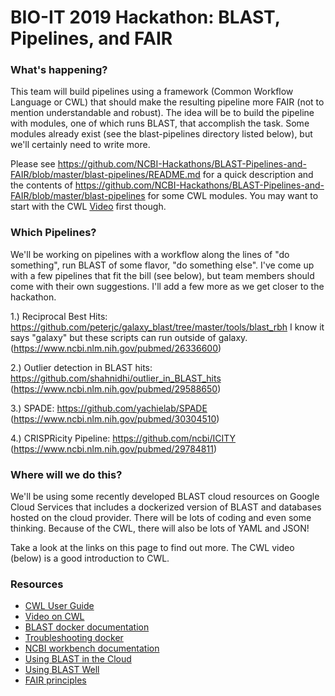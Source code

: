 # BIO-IT 2019 Hackathon: BLAST, Pipelines, and FAIR

### What's happening?

This team will build pipelines using a framework (Common Workflow Language or CWL) that should make the resulting pipeline more FAIR (not to mention understandable and robust).  The idea will be to build the pipeline with modules, one of which runs BLAST, that accomplish the task.  Some modules already exist (see the blast-pipelines directory listed below), but we'll certainly need to write more.  

Please see https://github.com/NCBI-Hackathons/BLAST-Pipelines-and-FAIR/blob/master/blast-pipelines/README.md for a quick description and the contents of https://github.com/NCBI-Hackathons/BLAST-Pipelines-and-FAIR/blob/master/blast-pipelines for some CWL modules.  You may want to start with the CWL [Video][cwl_video] first though.

### Which Pipelines?

We'll be working on pipelines with a workflow along the lines of "do something", run BLAST of some flavor, "do something else".  I've come up with a few pipelines that fit the bill (see below), but team members should come with their own suggestions.  I'll add a few more as we get closer to the hackathon.

1.) Reciprocal Best Hits: https://github.com/peterjc/galaxy_blast/tree/master/tools/blast_rbh  I know it says "galaxy" but these scripts can run outside of galaxy.  (https://www.ncbi.nlm.nih.gov/pubmed/26336600)

2.) Outlier detection in BLAST hits: https://github.com/shahnidhi/outlier_in_BLAST_hits  (https://www.ncbi.nlm.nih.gov/pubmed/29588650)

3.) SPADE: https://github.com/yachielab/SPADE (https://www.ncbi.nlm.nih.gov/pubmed/30304510)

4.) CRISPRicity Pipeline: https://github.com/ncbi/ICITY (https://www.ncbi.nlm.nih.gov/pubmed/29784811)

### Where will we do this?

We'll be using some recently developed BLAST cloud resources on Google Cloud Services that includes a dockerized version of BLAST and databases hosted on the cloud provider.  There will be lots of coding and even some thinking.  Because of the CWL, there will also be lots of YAML and JSON!  

Take a look at the links on this page to find out more.  The CWL video (below) is a good introduction to CWL.




### Resources
* [CWL User Guide][cwl_man] 
* [Video on CWL][cwl_video] 
* [BLAST docker documentation][docker_man]
* [Troubleshooting docker](https://github.com/ncbi/docker/blob/master/blast/README.md#troubleshooting)
* [NCBI workbench documentation][workbench_man]
* [Using BLAST in the Cloud][blast_in_cloud]
* [Using BLAST Well][blast_well]
* [FAIR principles][fair_principles]

[cwl_man]: https://www.commonwl.org/user_guide/
[cwl_video]: https://www.youtube.com/watch?v=jfQb1HJWRac&feature=youtu.be
[docker_man]: https://github.com/ncbi/docker/blob/master/blast/README.md
[workbench_man]: https://github.com/ncbi/docker/tree/master/ncbi-workbench
[fair_principles]: https://www.force11.org/group/fairgroup/fairprinciples
[cwl_mods]: https://github.com/common-workflow-language/workflows/tree/master/tools
[blast_in_cloud]: https://docs.google.com/presentation/d/1kgIiF2jGZwqLZ1eqyM8ihMtZEwd8w3Bq3IwTIa2AQ-0/edit#slide=id.p
[blast_well]: https://ftp.ncbi.nlm.nih.gov/pub/education/public_webinars/2018/10Oct03_Using_BLAST/Using_BLAST_Well2.pdf

